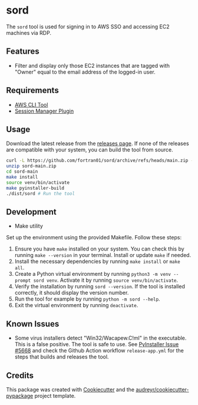# sord

The `sord` tool is used for signing in to AWS SSO and accessing EC2 machines via RDP.

## Features

- Filter and display only those EC2 instances that are tagged with "Owner" equal to the email address of the logged-in user.

## Requirements

- [AWS CLI Tool](https://docs.aws.amazon.com/cli/latest/userguide/getting-started-install.html)
- [Session Manager Plugin](https://docs.aws.amazon.com/systems-manager/latest/userguide/session-manager-working-with-install-plugin.html)

## Usage

Download the latest release from the [releases page](https://github.com/fortran01/sord/releases). If none of the releases are compatible with your system, you can build the tool from source.

```bash
curl -L https://github.com/fortran01/sord/archive/refs/heads/main.zip -o sord-main.zip
unzip sord-main.zip
cd sord-main
make install
source venv/bin/activate
make pyinstaller-build
./dist/sord # Run the tool
```

## Development

- Make utility

Set up the environment using the provided Makefile. Follow these steps:

1. Ensure you have `make` installed on your system. You can check this by running `make --version` in your terminal. Install or update `make` if needed.
2. Install the necessary dependencies by running `make install` or `make all`.
3. Create a Python virtual environment by running `python3 -m venv --prompt sord venv`. Activate it by running `source venv/bin/activate`.
4. Verify the installation by running `sord --version`. If the tool is installed correctly, it should display the version number.
5. Run the tool for example by running `python -m sord --help`.
6. Exit the virtual environment by running `deactivate`.

## Known Issues

- Some virus installers detect "Win32/Wacapew.C!ml" in the executable. This is a false positive. The tool is safe to use. See [PyInstaller Issue #5668](https://github.com/pyinstaller/pyinstaller/issues/5668) and check the Github Action workflow `release-app.yml` for the steps that builds and releases the tool.

## Credits

This package was created with [Cookiecutter](https://github.com/audreyr/cookiecutter) and the [audreyr/cookiecutter-pypackage](https://github.com/audreyr/cookiecutter-pypackage) project template.
